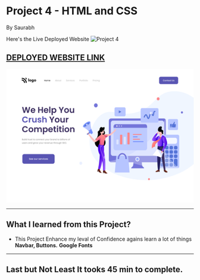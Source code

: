 # Project 4 - HTML and CSS 

By Saurabh

Here's the Live Deployed Website ![Project 4](https://img.shields.io/badge/Project-4-brightgreen)

## [DEPLOYED WEBSITE LINK](https://crush-your-competition-ineuron.netlify.app/)

![Completed Website](./4.png)

***

## What I learned from this Project?

- This Project Enhance my leval of Confidence agains learn a lot of things **Navbar, Buttons.** **Google Fonts**

***

## Last but Not Least It tooks **45** **min** to complete.

